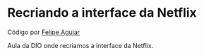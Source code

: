 # Recriando a interface da Netflix

Código por [Felipe Aguiar](https://www.linkedin.com/in/felipe-aguiar-047/)

Aula da DIO onde recriamos a interface da Netflix.